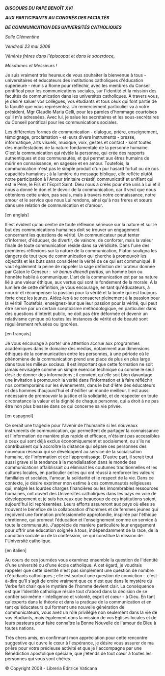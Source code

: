 ***DISCOURS DU PAPE BENOÎT XVI***

***AUX*** ***PARTICIPANTS AU CONGRÈS DES FACULTÉS***

***DE COMMUNICATION DES UNIVERSITÉS CATHOLIQUES***

*Salle Clémentine*

*Vendredi 23 mai 2008*

*Vénérés frères dans l'épiscopat et dans le sacerdoce,*

*Mesdames et Messieurs !*

Je suis vraiment très heureux de vous souhaiter la bienvenue à tous - universitaires et éducateurs des institutions catholiques d'éducation supérieure - réunis à Rome pour réfléchir, avec les membres du Conseil pontifical pour les communications sociales, sur l'identité et la mission des facultés de communication dans les universités catholiques. A travers vous, je désire saluer vos collègues, vos étudiants et tous ceux qui font partie de la faculté que vous représentez. Un remerciement particulier va à votre président, Mgr Claudio Maria Celli, pour les paroles d'hommage courtoises qu'il m'a adressées. Avec lui, je salue les secrétaires et les sous-secrétaires du Conseil pontifical pour les communications sociales.

Les différentes formes de communication - dialogue, prière, enseignement, témoignage, proclamation - et leurs divers instruments - presse, informatique, arts visuels, musique, voix, gestes et contact - sont toutes des manifestations de la nature fondamentale de la personne humaine. C'est la communication qui révèle la personne, qui crée des rapports authentiques et des communautés, et qui permet aux êtres humains de mûrir en connaissance, en sagesse et en amour. Toutefois, la communication n'est pas le simple produit d'un pur hasard fortuit ou de nos capacités humaines ; à la lumière du message biblique, elle reflète plutôt notre participation à l'Amour trinitaire créatif, communicatif et unifiant qui est le Père, le Fils et l'Esprit Saint. Dieu nous a créés pour être unis à Lui et il nous a donné le don et le devoir de la communication, car Il veut que nous obtenions cette union, pas seuls, mais à travers notre connaissance, notre amour et le service que nous Lui rendons, ainsi qu'à nos frères et sœurs dans une relation de communication et d'amour.

[en anglais]

Il est évident qu'au centre de toute réflexion sérieuse sur la nature et sur le but des communications humaines doit se trouver un engagement concernant les questions de vérité. Un communicateur peut tenter d'informer, d'éduquer, de divertir, de vaincre, de conforter, mais la valeur finale de toute communication réside dans sa véridicité. Dans l'une des premières réflexions sur la nature de la communication, Platon souligna les dangers de tout type de communication qui cherche à promouvoir les objectifs et les buts sans considérer la vérité de ce qui est communiqué. Il vaut également la peine de rappeler la sage définition de l'orateur donnée par Caton le Censeur :  *vir bonus dicendi peritus*, un homme bon ou honnête habile à communiquer. L'art de la communication est par sa nature lié à une valeur éthique, aux vertus qui sont le fondement de la morale. A la lumière de cette définition, je vous encourage, en tant qu'éducateurs, à nourrir et récompenser la passion pour la vérité et la bonté qui est toujours forte chez les jeunes. Aidez-les à se consacrer pleinement à la passion pour la vérité! Toutefois, enseignez-leur que leur passion pour la vérité, qui peut être servie par un certain scepticisme méthodologique, en particulier dans des questions d'intérêt public, ne doit pas être déformée et devenir un relativisme cynique où toutes les instances de vérité et de beauté sont régulièrement refusées ou ignorées.

[en français]

Je vous encourage à porter une attention accrue aux programmes académiques dans le domaine des médias, notamment aux dimensions éthiques de la communication entre les personnes, à une période où le phénomène de la communication prend une place de plus en plus large dans tous les milieux sociaux. Il est important que cette formation ne soit jamais envisagée comme un simple exercice technique ou comme le seul désir de donner des informations ; il convient qu'elle soit bien davantage une invitation à promouvoir la vérité dans l'information et à faire réfléchir nos contemporains sur les événements, dans le but d'être des éducateurs et des hommes d'aujourd'hui et d'édifier un monde meilleur. Il est aussi nécessaire de promouvoir la justice et la solidarité, et de respecter en toute circonstance la valeur et la dignité de chaque personne, qui a droit à ne pas être non plus blessée dans ce qui concerne sa vie privée.

[en espagnol]

Ce serait une tragédie pour l'avenir de l'humanité si les nouveaux instruments de communication, qui permettent de partager la connaissance et l'information de manière plus rapide et efficace, n'étaient pas accessibles à ceux qui sont déjà exclus économiquement et socialement, ou s'ils ne contribuaient qu'à accroître la distance qui sépare ces personnes des nouveaux réseaux qui se développent au service de la socialisation humaine, de l'information et de l'apprentissage. D'autre part, il serait tout aussi grave si la tendance à la mondialisation dans le monde des communications affaiblissait ou éliminait les coutumes traditionnelles et les cultures locales, en particulier celles qui ont réussi à renforcer les valeurs familiales et sociales, l'amour, la solidarité et le respect de la vie. Dans ce contexte, je désire exprimer mon estime à ces communautés religieuses qui, malgré les lourdes charges financières ou les innombrables ressources humaines, ont ouvert des Universités catholiques dans les pays en voie de développement et je suis heureux que beaucoup de ces institutions soient aujourd'hui ici représentées. Leurs efforts assureront aux pays où elles se trouvent le bénéfice de la collaboration d'hommes et de femmes jeunes qui reçoivent une formation professionnelle approfondie, inspirée par l'éthique chrétienne, qui promeut l'éducation et l'enseignement comme un service à toute la communauté. J'apprécie de manière particulière leur engagement pour offrir une éducation soignée à tous, indépendamment de la race, de la condition sociale ou de la confession, ce qui constitue la mission de l'Université catholique.

[en italien]

Au cours de ces journées vous examinez ensemble la question de l'identité d'une université ou d'une école catholique. A cet égard, je voudrais rappeler que cette identité n'est pas simplement une question de nombre d'étudiants catholiques ; elle est surtout une question de conviction :  c'est-à-dire qu'il s'agit de croire vraiment que ce n'est que dans le mystère du Verbe fait chair que le mystère de l'homme devient clair. La conséquence est que l'identité catholique réside tout d'abord dans la décision de se confier soi-même - intelligence et volonté, esprit et cœur - à Dieu. En tant qu'experts dans la théorie et dans la pratique de la communication et en tant qu'éducateurs qui forment une nouvelle génération de communicateurs, vous avez un rôle privilégié non seulement dans la vie de vos étudiants, mais également dans la mission de vos Eglises locales et de leurs pasteurs pour faire connaître la Bonne Nouvelle de l'amour de Dieu à toutes nations.

Très chers amis, en confirmant mon appréciation pour cette rencontre suggestive qui ouvre le cœur à l'espérance, je désire vous assurer de ma prière pour votre précieuse activité et que je l'accompagne par une Bénédiction apostolique spéciale, que j'étends de tout cœur à toutes les personnes qui vous sont chères.

© Copyright 2008 - Libreria Editrice Vaticana